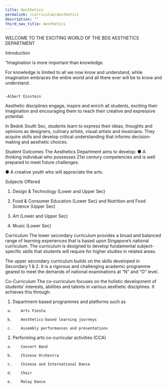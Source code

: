 ```yaml
---
title: Aesthetics
permalink: /curriculum/aesthetics
description: ""
third_nav_title: Aesthetics
---
```

WELCOME TO THE EXCITING WORLD OF THE BDS AESTHETICS DEPARTMENT

Introduction 


“Imagination is more important than knowledge.

For knowledge is limited to all we now know and understand, while imagination embraces the entire world and all there ever will be to know and understand.

                                                                                                                                            -Albert Einstein

Aesthetic disciplines engage, inspire and enrich all students, exciting their imagination and encouraging them to reach their creative and expressive potential.


In Bedok South Sec, students learn to express their ideas, thoughts and opinions as designers, culinary artists, visual artists and musicians.  They acquire skills and develop critical understanding that informs decision-making and aesthetic choices.



Student Outcomes
The Aesthetics Department aims to develop:
●     A thinking individual who possesses 21st century competencies and is well prepared to meet       future challenges. 

●     A creative youth who will appreciate the arts.

Subjects Offered

1.    Design & Technology (Lower and Upper Sec)

2.    Food & Consumer Education (Lower Sec) and Nutrition and Food Science (Upper Sec)

3.    Art (Lower and Upper Sec)

4.    Music (Lower Sec)

Curriculum
The lower secondary curriculum provides a broad and balanced range of learning experiences that is based upon Singapore’s national curriculum. The curriculum is designed to develop fundamental subject-specific skills that students will require for higher studies in related areas.

The upper secondary curriculum builds on the skills developed in Secondary 1 & 2. It is a rigorous and challenging academic programme geared to meet the demands of national examinations at “N” and “O” level.

Co-Curriculum
The co-curriculum focuses on the holistic development of students’ interests, abilities and talents in various aesthetic disciplines. It achieves this through: 

1.    Department-based programmes and platforms such as

     a.    Arts Fiesta 

     b.    Aesthetics-based learning journeys

     c.    Assembly performances and presentations

2.    Performing arts co-curricular activities (CCA)

     a.    Concert Band 

     b.    Chinese Orchestra

     c.    Chinese and International Dance

     d.    Choir

     e.    Malay Dance


